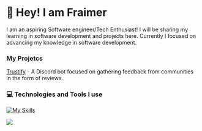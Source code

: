 # 👋 Hey! I am Fraimer
I am an aspiring Software engineer/Tech Enthusiast! I will be sharing my learning in software development and projects here. Currently I focused on advancing my knowledge in software development.
### My Projetcs
[Trustify](https://www.trustify.gg/) - A Discord bot focused on gathering feedback from communities in the form of reviews.
### 💻 Technologies and Tools I use
[![My Skills](https://skillicons.dev/icons?i=js,ts,py,html,css,bun,nodejs,react,nextjs,vite,express,git,mongodb,tailwind,discord,discordjs,zig,vscode,windows,github,cloudflare,supabase)](https://skillicons.dev)

![](https://github-readme-streak-stats.herokuapp.com/?user=fraimerr&theme=radical&hide_border=false)

